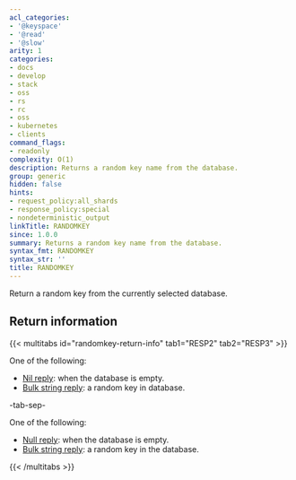 ```yaml
---
acl_categories:
- '@keyspace'
- '@read'
- '@slow'
arity: 1
categories:
- docs
- develop
- stack
- oss
- rs
- rc
- oss
- kubernetes
- clients
command_flags:
- readonly
complexity: O(1)
description: Returns a random key name from the database.
group: generic
hidden: false
hints:
- request_policy:all_shards
- response_policy:special
- nondeterministic_output
linkTitle: RANDOMKEY
since: 1.0.0
summary: Returns a random key name from the database.
syntax_fmt: RANDOMKEY
syntax_str: ''
title: RANDOMKEY
---
```

Return a random key from the currently selected database.

## Return information

{{< multitabs id="randomkey-return-info" 
    tab1="RESP2" 
    tab2="RESP3" >}}

One of the following:
* [Nil reply](../../develop/reference/protocol-spec#bulk-strings): when the database is empty.
* [Bulk string reply](../../develop/reference/protocol-spec#bulk-strings): a random key in database.

-tab-sep-

One of the following:
* [Null reply](../../develop/reference/protocol-spec#nulls): when the database is empty.
* [Bulk string reply](../../develop/reference/protocol-spec#bulk-strings): a random key in the database.

{{< /multitabs >}}
